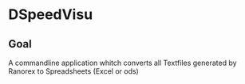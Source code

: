 # DSpeedVisu

## Goal
A commandline application whitch converts all Textfiles generated by Ranorex to Spreadsheets (Excel or ods)
